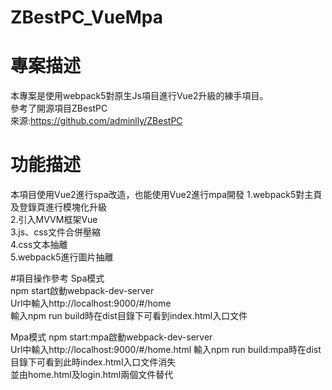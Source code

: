 # ZBestPC_VueMpa
# 專案描述
本專案是使用webpack5對原生Js項目進行Vue2升級的練手項目。  
參考了開源項目ZBestPC  
來源:https://github.com/adminlly/ZBestPC

# 功能描述
本項目使用Vue2進行spa改造，也能使用Vue2進行mpa開發
1.webpack5對主頁及登錄頁進行模塊化升級  
2.引入MVVM框架Vue  
3.js、css文件合併壓縮  
4.css文本抽離  
5.webpack5進行圖片抽離

#項目操作參考
Spa模式  
npm start啟動webpack-dev-server  
Url中輸入http://localhost:9000/#/home  
輸入npm run build時在dist目錄下可看到index.html入口文件
  

Mpa模式
npm start:mpa啟動webpack-dev-server  
Url中輸入http://localhost:9000/#/home.html
輸入npm run build:mpa時在dist目錄下可看到此時index.html入口文件消失  
並由home.html及login.html兩個文件替代
